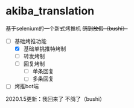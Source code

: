 # akiba_translation
基于selenium的一个新式烤推机 
~~鸽到放假（bushi）~~
- [ ] 基础烤推功能
    - [x] 基础单挑推特烤制
    - [ ] 转发烤制
    - [ ] 回复烤制
        - [ ] 单条回复
        - [ ] 多条回复
- [ ] 烤推bot端

2020.1.5更新：我回来了 不鸽了（bushi）